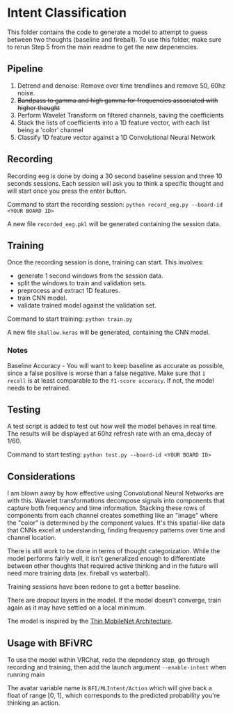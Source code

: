 # Intent Classification
This folder contains the code to generate a model to attempt to guess between two thoughts (baseline and fireball). To use this folder, make sure to rerun Step 5 from the main readme to get the new depenencies.

## Pipeline
1. Detrend and denoise: Remove over time trendlines and remove 50, 60hz noise.
2. ~~Bandpass to gamma and high gamma for frequencies associated with higher thought~~
3. Perform Wavelet Transform on filtered channels, saving the coefficients
4. Stack the lists of coefficients into a 1D feature vector, with each list being a 'color' channel
5. Classify 1D feature vector against a 1D Convolutional Neural Network

## Recording
Recording eeg is done by doing a 30 second baseline session and three 10 seconds sessions. Each session will ask you to think a specific thought and will start once you press the enter button.

Command to start the recording session: `python record_eeg.py --board-id <YOUR BOARD ID>`

A new file `recorded_eeg.pkl` will be generated containing the session data.

## Training
Once the recording session is done, training can start. This involves: 
- generate 1 second windows from the session data.
- split the windows to train and validation sets.
- preprocess and extract 1D features.
- train CNN model.
- validate trained model against the validation set.

Command to start training: `python train.py`

A new file `shallow.keras` will be generated, containing the CNN model.

### Notes
Baseline Accuracy - You will want to keep baseline as accurate as possible, since a false positive is worse than a false negative. Make sure that `1 recall` is at least comparable to the `f1-score accuracy`. If not, the model needs to be retrained.

## Testing
A test script is added to test out how well the model behaves in real time. The results will be displayed at 60hz refresh rate with an ema_decay of 1/60.

Command to start testing: `python test.py --board-id <YOUR BOARD ID>`

## Considerations

I am blown away by how effective using Convolutional Neural Networks are with this. Wavelet transformations decompose signals into components that capture both frequency and time information. Stacking these rows of components from each channel creates something like an "image" where the "color" is determined by the component values. It's this spatial-like data that CNNs excel at understanding, finding frequency patterns over time and channel location.

There is still work to be done in terms of thought categorization. While the model performs fairly well, it isn't generalized enough to differentiate between other thoughts that required active thinking and in the future will need more training data (ex. fireball vs waterball).

Training sessions have been redone to get a better baseline.

There are dropout layers in the model. If the model doesn't converge, train again as it may have settled on a local minimum.

The model is inspired by the [Thin MobileNet Architecture](https://scholarworks.iupui.edu/server/api/core/bitstreams/a7fbc815-0f25-480a-bce1-0cb231238b66/content
).

## Usage with BFiVRC

To use the model within VRChat, redo the depndency step, go through recording and training, then add the launch argument `--enable-intent` when running main

The avatar variable name is `BFI/MLIntent/Action` which will give back a float of range [0, 1], which corresponds to the predicted probability you're thinking an action.
